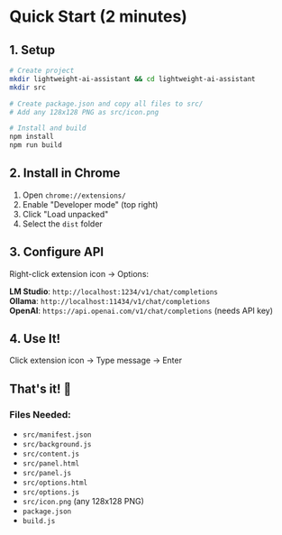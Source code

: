 # Quick Start (2 minutes)

## 1. Setup
```bash
# Create project
mkdir lightweight-ai-assistant && cd lightweight-ai-assistant
mkdir src

# Create package.json and copy all files to src/
# Add any 128x128 PNG as src/icon.png

# Install and build
npm install
npm run build
```

## 2. Install in Chrome
1. Open `chrome://extensions/`
2. Enable "Developer mode" (top right)
3. Click "Load unpacked"
4. Select the `dist` folder

## 3. Configure API
Right-click extension icon → Options:

**LM Studio**: `http://localhost:1234/v1/chat/completions`  
**Ollama**: `http://localhost:11434/v1/chat/completions`  
**OpenAI**: `https://api.openai.com/v1/chat/completions` (needs API key)

## 4. Use It!
Click extension icon → Type message → Enter

## That's it! 🎉

### Files Needed:
- `src/manifest.json`
- `src/background.js` 
- `src/content.js`
- `src/panel.html`
- `src/panel.js`
- `src/options.html`
- `src/options.js`
- `src/icon.png` (any 128x128 PNG)
- `package.json`
- `build.js`